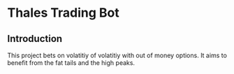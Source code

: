 # Thales Trading Bot

## Introduction

This project bets on volatitiy of volatitiy with out of money options. It aims to benefit from the fat
tails and the high peaks.